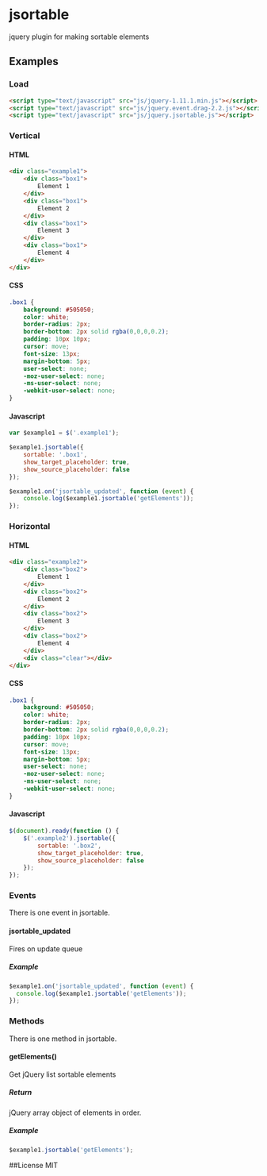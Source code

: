 # jsortable
jquery plugin for making sortable elements

## Examples

### Load

```html
<script type="text/javascript" src="js/jquery-1.11.1.min.js"></script>
<script type="text/javascript" src="js/jquery.event.drag-2.2.js"></script>
<script type="text/javascript" src="js/jquery.jsortable.js"></script>
```

### Vertical

#### HTML

```html
<div class="example1">
    <div class="box1">
        Element 1
    </div>
    <div class="box1">
        Element 2
    </div>
    <div class="box1">
        Element 3
    </div>
    <div class="box1">
        Element 4
    </div>
</div>
```

#### CSS

```css
.box1 {
    background: #505050;
    color: white;
    border-radius: 2px;
    border-bottom: 2px solid rgba(0,0,0,0.2);
    padding: 10px 10px;
    cursor: move;
    font-size: 13px;
    margin-bottom: 5px;
    user-select: none;
    -moz-user-select: none;
    -ms-user-select: none;
    -webkit-user-select: none;
}
```

#### Javascript

```javascript
var $example1 = $('.example1');

$example1.jsortable({
    sortable: '.box1',
    show_target_placeholder: true,
    show_source_placeholder: false
});

$example1.on('jsortable_updated', function (event) {
    console.log($example1.jsortable('getElements'));
});
```

### Horizontal

#### HTML

```html
<div class="example2">
    <div class="box2">
        Element 1
    </div>
    <div class="box2">
        Element 2
    </div>
    <div class="box2">
        Element 3
    </div>
    <div class="box2">
        Element 4
    </div>
    <div class="clear"></div>
</div>
```

#### CSS

```css
.box1 {
    background: #505050;
    color: white;
    border-radius: 2px;
    border-bottom: 2px solid rgba(0,0,0,0.2);
    padding: 10px 10px;
    cursor: move;
    font-size: 13px;
    margin-bottom: 5px;
    user-select: none;
    -moz-user-select: none;
    -ms-user-select: none;
    -webkit-user-select: none;
}
```

#### Javascript

```javascript
$(document).ready(function () {
    $('.example2').jsortable({
        sortable: '.box2',
        show_target_placeholder: true,
        show_source_placeholder: false
    });
});
```

### Events
There is one event in jsortable.

#### jsortable_updated
Fires on update queue

##### Example

```javascript
$example1.on('jsortable_updated', function (event) {
  console.log($example1.jsortable('getElements'));
});
```

### Methods

There is one method in jsortable.

#### getElements()
Get jQuery list sortable elements

##### Return
jQuery array object of elements in order.

##### Example
```javascript
$example1.jsortable('getElements');
```

##License
MIT
